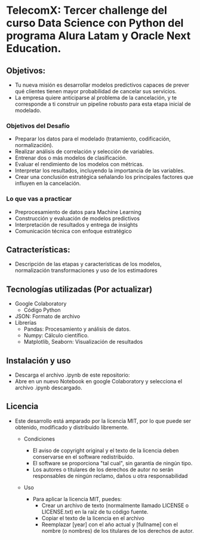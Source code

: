# TelecomX: Tercer challenge del curso Data Science con Python del programa Alura Latam y Oracle Next Education.  

## Objetivos:
* Tu nueva misión es desarrollar modelos predictivos capaces de prever qué clientes tienen mayor probabilidad de cancelar sus servicios.
* La empresa quiere anticiparse al problema de la cancelación, y te corresponde a ti construir un pipeline robusto para esta etapa inicial de modelado.
### Objetivos del Desafío
  * Preparar los datos para el modelado (tratamiento, codificación, normalización).
  * Realizar análisis de correlación y selección de variables.
  * Entrenar dos o más modelos de clasificación.
  * Evaluar el rendimiento de los modelos con métricas.
  * Interpretar los resultados, incluyendo la importancia de las variables.
  * Crear una conclusión estratégica señalando los principales factores que influyen en la cancelación.

### Lo que vas a practicar
  * Preprocesamiento de datos para Machine Learning
  * Construcción y evaluación de modelos predictivos
  * Interpretación de resultados y entrega de insights
  * Comunicación técnica con enfoque estratégico

## Catracterísticas:
* Descripción de las etapas y características de los modelos, normalización transformaciones y uso de los estimadores

## Tecnologías utilizadas (Por actualizar)
  * Google Colaboratory
    * Código Python 
  * JSON: Formato de archivo
  * Librerías
    * Pandas: Procesamiento y análisis de datos.
    * Numpy: Cálculo científico.
    * Matplotlib, Seaborn: Visualización de resultados
    
## Instalación y uso
   * Descarga el archivo .ipynb de este repositorio:
   * Abre en un nuevo Notebook en google Colaboratory y selecciona el archivo .ipynb descargado.

## Licencia
   * Este desarrollo está amparado por la licencia MIT, por lo que puede ser obtenido, modificado y distribuido libremente.

     * Condiciones
       * El aviso de copyright original y el texto de la licencia deben conservarse en el software redistribuido. 
       * El software se proporciona "tal cual", sin garantía de ningún tipo. 
       * Los autores o titulares de los derechos de autor no serán responsables de ningún reclamo, daños u otra responsabilidad 

     * Uso 
       * Para aplicar la licencia MIT, puedes: 
         * Crear un archivo de texto (normalmente llamado LICENSE o LICENSE.txt) en la raíz de tu código fuente.
         * Copiar el texto de la licencia en el archivo
         * Reemplazar [year] con el año actual y [fullname] con el nombre (o nombres) de los titulares de los derechos de autor.
